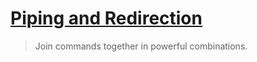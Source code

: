 # [Piping and Redirection](https://github.com/cisvvc/cis190-examples/tree/master/piping-and-redirection)
> Join commands together in powerful combinations.
